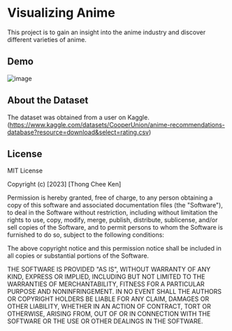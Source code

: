 # Visualizing Anime 
This project is to gain an insight into the anime industry and discover different varieties of anime.

## Demo

![image](https://github.com/LouisThong15/Data-Analysis-Projects/assets/134668971/060276d7-8fd2-49f6-a7a4-c75d2d2bf4d8)


## About the Dataset
The dataset was obtained from a user on Kaggle. (https://www.kaggle.com/datasets/CooperUnion/anime-recommendations-database?resource=download&select=rating.csv)


## License
MIT License

Copyright (c) [2023] [Thong Chee Ken]

Permission is hereby granted, free of charge, to any person obtaining a copy
of this software and associated documentation files (the "Software"), to deal
in the Software without restriction, including without limitation the rights
to use, copy, modify, merge, publish, distribute, sublicense, and/or sell
copies of the Software, and to permit persons to whom the Software is
furnished to do so, subject to the following conditions:

The above copyright notice and this permission notice shall be included in all
copies or substantial portions of the Software.

THE SOFTWARE IS PROVIDED "AS IS", WITHOUT WARRANTY OF ANY KIND, EXPRESS OR
IMPLIED, INCLUDING BUT NOT LIMITED TO THE WARRANTIES OF MERCHANTABILITY,
FITNESS FOR A PARTICULAR PURPOSE AND NONINFRINGEMENT. IN NO EVENT SHALL THE
AUTHORS OR COPYRIGHT HOLDERS BE LIABLE FOR ANY CLAIM, DAMAGES OR OTHER
LIABILITY, WHETHER IN AN ACTION OF CONTRACT, TORT OR OTHERWISE, ARISING FROM,
OUT OF OR IN CONNECTION WITH THE SOFTWARE OR THE USE OR OTHER DEALINGS IN THE
SOFTWARE.
